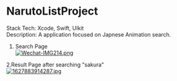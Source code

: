 # NarutoListProject
Stack Tech: Xcode, Swift, UIkit <br />
Description: A application focused on Japnese Animation search. <br />

1. Search Page <br />
[![Wechat-IMG214.png](https://i.postimg.cc/YSgcNhsV/Wechat-IMG214.png)](https://postimg.cc/WD2fTbj6)

2.Result Page after searching "sakura" <br />
 [![1627883914287.jpg](https://i.postimg.cc/85H0wWBy/1627883914287.jpg)](https://postimg.cc/R6WdZWYf)


